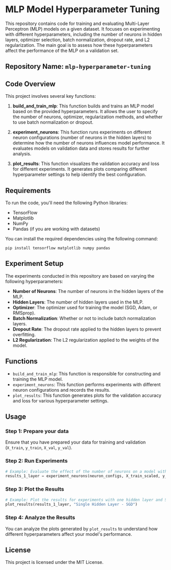 
# MLP Model Hyperparameter Tuning

This repository contains code for training and evaluating Multi-Layer Perceptron (MLP) models on a given dataset. It focuses on experimenting with different hyperparameters, including the number of neurons in hidden layers, optimizer selection, batch normalization, dropout rate, and L2 regularization. The main goal is to assess how these hyperparameters affect the performance of the MLP on a validation set.

## Repository Name: `mlp-hyperparameter-tuning`

## Code Overview

This project involves several key functions:

1. **build_and_train_mlp**: 
   This function builds and trains an MLP model based on the provided hyperparameters. It allows the user to specify the number of neurons, optimizer, regularization methods, and whether to use batch normalization or dropout.

2. **experiment_neurons**: 
   This function runs experiments on different neuron configurations (number of neurons in the hidden layers) to determine how the number of neurons influences model performance. It evaluates models on validation data and stores results for further analysis.

3. **plot_results**:
   This function visualizes the validation accuracy and loss for different experiments. It generates plots comparing different hyperparameter settings to help identify the best configuration.

## Requirements

To run the code, you'll need the following Python libraries:

- TensorFlow
- Matplotlib
- NumPy
- Pandas (if you are working with datasets)

You can install the required dependencies using the following command:

```
pip install tensorflow matplotlib numpy pandas
```

## Experiment Setup

The experiments conducted in this repository are based on varying the following hyperparameters:

- **Number of Neurons**: The number of neurons in the hidden layers of the MLP.
- **Hidden Layers**: The number of hidden layers used in the MLP.
- **Optimizer**: The optimizer used for training the model (SGD, Adam, or RMSprop).
- **Batch Normalization**: Whether or not to include batch normalization layers.
- **Dropout Rate**: The dropout rate applied to the hidden layers to prevent overfitting.
- **L2 Regularization**: The L2 regularization applied to the weights of the model.

## Functions

- `build_and_train_mlp`: This function is responsible for constructing and training the MLP model.
- `experiment_neurons`: This function performs experiments with different neuron configurations and records the results.
- `plot_results`: This function generates plots for the validation accuracy and loss for various hyperparameter settings.

## Usage

### Step 1: Prepare your data
Ensure that you have prepared your data for training and validation (`X_train`, `y_train`, `X_val`, `y_val`).

### Step 2: Run Experiments

```python
# Example: Evaluate the effect of the number of neurons on a model with one hidden layer using SGD optimizer
results_1_layer = experiment_neurons(neuron_configs, X_train_scaled, y_train, X_val_scaled, y_val, hidden_layers=1, optimizer='SGD')
```

### Step 3: Plot the Results

```python
# Example: Plot the results for experiments with one hidden layer and SGD optimizer
plot_results(results_1_layer, "Single Hidden Layer - SGD")
```

### Step 4: Analyze the Results

You can analyze the plots generated by `plot_results` to understand how different hyperparameters affect your model's performance.

## License

This project is licensed under the MIT License.

